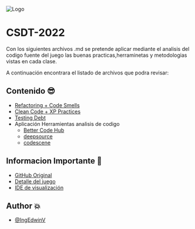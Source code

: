 ![Logo](https://upload.wikimedia.org/wikipedia/commons/thumb/0/0f/Logo_de_la_Escuela_Colombiana_de_Ingenier%C3%ADa.svg/2560px-Logo_de_la_Escuela_Colombiana_de_Ingenier%C3%ADa.svg.png)


# CSDT-2022

Con los siguientes archivos .md se pretende aplicar mediante el analisis del codigo fuente del juego las buenas practicas,herraminetas y metodologias vistas en cada clase.

A continuación encontrara el listado de archivos que podra revisar:


## Contenido 😎

- [Refactoring + Code Smells](https://github.com/IngEdwinV/wbt/blob/codeSmellRefactoring/Readmes/Refactoring%20%2B%20Code%20Smells.md)
- [Clean Code + XP Practices](https://github.com/IngEdwinV/wbt/blob/codeSmellRefactoring/Readmes/Clean%20Code%20%2B%20XP%20Practices.md)
- [Testing Debt](https://github.com/IngEdwinV/wbt/blob/codeSmellRefactoring/Readmes/Testing%20_Debt.md)
- Aplicación Herramientas analisis de codigo
    - [Better Code Hub](https://github.com/IngEdwinV/wbt/blob/codeSmellRefactoring/Readmes/BetterCodeHub.md)
    - [deepsource](https://github.com/IngEdwinV/wbt/blob/codeSmellRefactoring/Readmes/deepsource.md)
    - [codescene](https://github.com/IngEdwinV/wbt/blob/codeSmellRefactoring/Readmes/codescene.md)

## Informacion Importante 👀

 - [GitHub Original](https://github.com/awlzac/wbt)
 - [Detalle del juego](https://github.com/awlzac/wbt/blob/master/README.md)
 - [IDE de visualización](https://www.jetbrains.com/es-es/idea/download/)


## Author 💥

- [@IngEdwinV](https://github.com/IngEdwinV)

